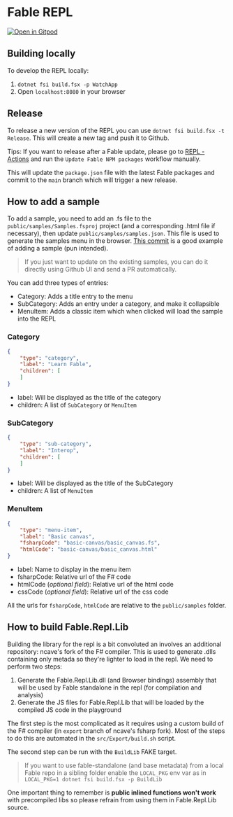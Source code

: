 # Fable REPL

[![Open in Gitpod](https://gitpod.io/button/open-in-gitpod.svg)](https://gitpod.io/#https://github.com/fable-compiler/repl)

## Building locally

To develop the REPL locally:

1. `dotnet fsi build.fsx -p WatchApp`
2. Open `localhost:8080` in your browser

## Release

To release a new version of the REPL you can use `dotnet fsi build.fsx -t Release`. This will create a new tag and push it to Github.

Tips: If you want to release after a Fable update, please go to [REPL - Actions](https://github.com/fable-compiler/repl/actions/workflows/update_fable_packages.yml) and run the `Update Fable NPM packages` workflow manually.

This will update the `package.json` file with the latest Fable packages and commit to the `main` branch which will trigger a new release.

## How to add a sample

To add a sample, you need to add an .fs file to the `public/samples/Samples.fsproj` project (and a corresponding .html file if necessary), then update `public/samples/samples.json`. This file is used to generate the samples menu in the browser. [This commit](https://github.com/fable-compiler/repl/commit/860243166459e10e47919815dffcc94ddbbd73b7) is a good example of adding a sample (pun intended).

> If you just want to update on the existing samples, you can do it directly using Github UI and send a PR automatically.

You can add three types of entries:

- Category: Adds a title entry to the menu
- SubCategory: Adds an entry under a category, and make it collapsible
- MenuItem: Adds a classic item which when clicked will load the sample into the REPL

### Category

```json
{
    "type": "category",
    "label": "Learn Fable",
    "children": [
    ]
}
```

- label: Will be displayed as the title of the category
- children: A list of `SubCategory` or `MenuItem`

### SubCategory

```json
{
    "type": "sub-category",
    "label": "Interop",
    "children": [
    ]
}
```

- label: Will be displayed as the title of the SubCategory
- children: A list of `MenuItem`

### MenuItem

```json
{
    "type": "menu-item",
    "label": "Basic canvas",
    "fsharpCode": "basic-canvas/basic_canvas.fs",
    "htmlCode": "basic-canvas/basic_canvas.html"
}
```

- label: Name to display in the menu item
- fsharpCode: Relative url of the F# code
- htmlCode (*optional field*): Relative url of the html code
- cssCode (*optional field*): Relative url of the css code

All the urls for `fsharpCode`, `htmlCode` are relative to the `public/samples` folder.

## How to build Fable.Repl.Lib

Building the library for the repl is a bit convoluted an involves an additional repository: ncave's fork of the F# compiler. This is used to generate .dlls containing only metada so they're lighter to load in the repl. We need to perform two steps:

1. Generate the Fable.Repl.Lib.dll (and Browser bindings) assembly that will be used by Fable standalone in the repl (for compilation and analysis)
2. Generate the JS files for Fable.Repl.Lib that will be loaded by the compiled JS code in the playground

The first step is the most complicated as it requires using a custom build of the F# compiler (in `export` branch of ncave's fsharp fork). Most of the steps to do this are automated in the `src/Export/build.sh` script.

The second step can be run with the `BuildLib` FAKE target.

> If you want to use fable-standalone (and base metadata) from a local Fable repo in a sibling folder enable the `LOCAL_PKG` env var as in `LOCAL_PKG=1 dotnet fsi build.fsx -p BuildLib`

One important thing to remember is **public inlined functions won't work** with precompiled libs so please refrain from using them in Fable.Repl.Lib source.

